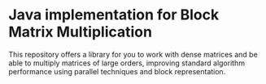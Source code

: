 # Java implementation for **Block Matrix Multiplication**

This repository offers a library for you to work with dense matrices and be able to multiply matrices of large orders, improving standard algorithm performance using parallel techniques and block representation.
